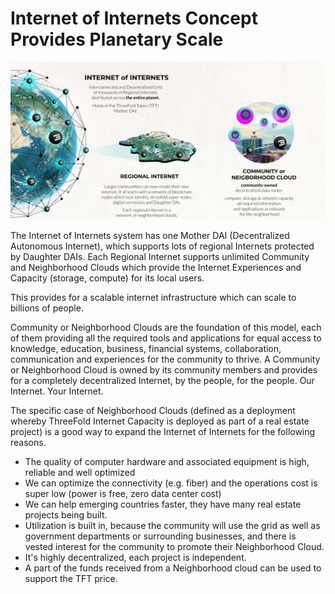 # Internet of Internets Concept Provides Planetary Scale

![image alt text](img/internet_of_internets_header.png "image_tooltip")

The Internet of Internets system has one Mother DAI (Decentralized Autonomous Internet), which supports lots of regional Internets protected by Daughter DAIs. Each Regional Internet supports unlimited Community and Neighborhood Clouds which provide the Internet Experiences and Capacity (storage, compute) for its local users.

This provides for a scalable internet infrastructure which can scale to billions of people.

Community or Neighborhood Clouds are the foundation of this model, each of them providing all the required tools and applications for equal access to knowledge, education, business, financial systems, collaboration, communication and experiences for the community to thrive. A Community or Neighborhood Cloud is owned by its community members and provides for a completely decentralized Internet, by the people, for the people. Our Internet. Your Internet. 

The specific case of Neighborhood Clouds (defined as a deployment whereby ThreeFold Internet Capacity is deployed as part of a real estate project) is a good way to expand the Internet of Internets for the following reasons.

* The quality of computer hardware and associated equipment is high, reliable and well optimized 
* We can optimize the connectivity (e.g. fiber) and the operations cost is super low (power is free, zero data center cost)
* We can help emerging countries faster, they have many real estate projects being built.
* Utilization is built in, because the community will use the grid as well as government departments or surrounding businesses, and there is vested interest for the community to promote their Neighborhood Cloud.
* It's highly decentralized, each project is independent.
* A part of the funds received from a Neighborhood cloud can be used to support the TFT price.
